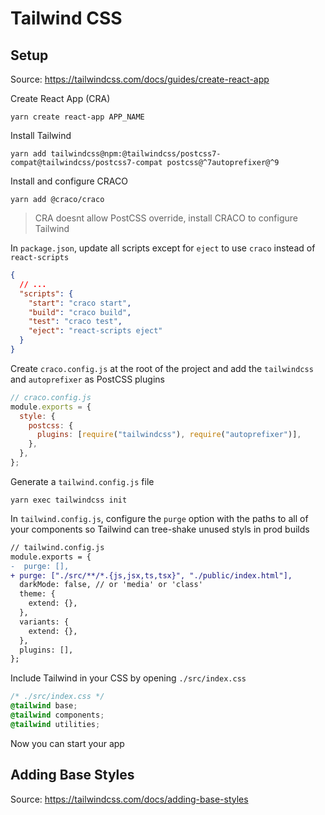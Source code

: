 # Tailwind CSS

## Setup

Source: https://tailwindcss.com/docs/guides/create-react-app

Create React App (CRA)

```
yarn create react-app APP_NAME
```

Install Tailwind

```
yarn add tailwindcss@npm:@tailwindcss/postcss7-compat@tailwindcss/postcss7-compat postcss@^7autoprefixer@^9
```

Install and configure CRACO

```
yarn add @craco/craco
```

> CRA doesnt allow PostCSS override, install CRACO to configure Tailwind

In `package.json`, update all scripts except for `eject` to use `craco` instead of `react-scripts`

```json
{
  // ...
  "scripts": {
    "start": "craco start",
    "build": "craco build",
    "test": "craco test",
    "eject": "react-scripts eject"
  }
}
```

Create `craco.config.js` at the root of the project and add the `tailwindcss` and `autoprefixer` as PostCSS plugins

```js
// craco.config.js
module.exports = {
  style: {
    postcss: {
      plugins: [require("tailwindcss"), require("autoprefixer")],
    },
  },
};
```

Generate a `tailwind.config.js` file

```
yarn exec tailwindcss init
```

In `tailwind.config.js`, configure the `purge` option with the paths to all of your components so Tailwind can tree-shake unused styls in prod builds

```diff
// tailwind.config.js
module.exports = {
-  purge: [],
+ purge: ["./src/**/*.{js,jsx,ts,tsx}", "./public/index.html"],
  darkMode: false, // or 'media' or 'class'
  theme: {
    extend: {},
  },
  variants: {
    extend: {},
  },
  plugins: [],
};
```

Include Tailwind in your CSS by opening `./src/index.css`

```css
/* ./src/index.css */
@tailwind base;
@tailwind components;
@tailwind utilities;
```

Now you can start your app

## Adding Base Styles

Source: https://tailwindcss.com/docs/adding-base-styles
